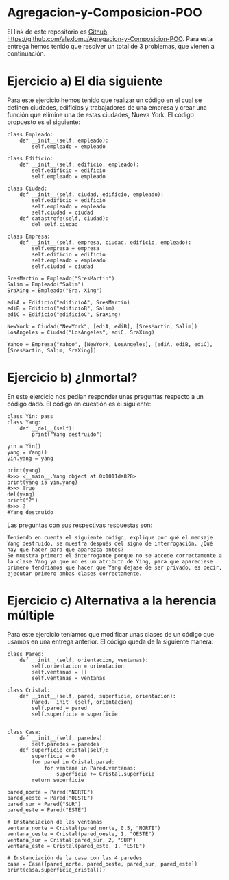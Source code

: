 # Agregacion-y-Composicion-POO
El link de este repositorio es [Github](https://github.com/alexlomu/Agregacion-y-Composicion-POO)
https://github.com/alexlomu/Agregacion-y-Composicion-POO.
Para esta entrega hemos tenido que resolver un total de 3 problemas, que vienen a continuación.
# Ejercicio a) El dia siguiente
Para este ejercicio hemos tenido que realizar un código en el cual se definen ciudades, edificios y trabajadores de una empresa y crear una función que elimine una de estas ciudades, Nueva York.
El código propuesto es el siguiente:
```
class Empleado:
    def __init__(self, empleado):
        self.empleado = empleado

class Edificio:
    def __init__(self, edificio, empleado):
        self.edificio = edificio
        self.empleado = empleado

class Ciudad:
    def __init__(self, ciudad, edificio, empleado):
        self.edificio = edificio
        self.empleado = empleado
        self.ciudad = ciudad
    def catastrofe(self, ciudad):
        del self.ciudad

class Empresa:
    def __init__(self, empresa, ciudad, edificio, empleado):
        self.empresa = empresa
        self.edificio = edificio
        self.empleado = empleado
        self.ciudad = ciudad

SresMartin = Empleado("SresMartin")
Salim = Empleado("Salim")
SraXing = Empleado("Sra. Xing")

ediA = Edificio("edificioA", SresMartin)
ediB = Edificio("edificioB", Salim)
ediC = Edificio("edificioC", SraXing)

NewYork = Ciudad("NewYork", [ediA, ediB], [SresMartin, Salim])
LosAngeles = Ciudad("LosAngeles", ediC, SraXing)

Yahoo = Empresa("Yahoo", [NewYork, LosAngeles], [ediA, ediB, ediC], [SresMartin, Salim, SraXing])

```

# Ejercicio b) ¿Inmortal?
En este ejercicio nos pedían responder unas preguntas respecto a un código dado. El código en cuestión es el siguiente:
```
class Yin: pass 
class Yang: 
    def __del__(self): 
        print("Yang destruido") 
 
yin = Yin() 
yang = Yang() 
yin.yang = yang 
 
print(yang) 
#>>> <__main__.Yang object at 0x1011da828> 
print(yang is yin.yang) 
#>>> True 
del(yang) 
print("?") 
#>>> ? 
#Yang destruido
```

Las preguntas con sus respectivas respuestas son:
```
Teniendo en cuenta el siguiente código, explique por qué el mensaje Yang destruido, se muestra después del signo de interrogación. ¿Qué hay que hacer para que aparezca antes?
Se muestra primero el interrogante porque no se accede correctamente a la clase Yang ya que no es un atributo de Ying, para que apareciese primero tendriamos que hacer que Yang dejase de ser privado, es decir, ejecutar primero ambas clases correctamente.
```

# Ejercicio c) Alternativa a la herencia múltiple
Para este ejercicio teníamos que modificar unas clases de un código que usamos en una entrega anterior. El código queda de la siguiente manera:
```
class Pared:
    def __init__(self, orientacion, ventanas):
        self.orientacion = orientacion
        self.ventanas = []
        self.ventanas = ventanas

class Cristal:
    def __init__(self, pared, superficie, orientacion):
        Pared.__init__(self, orientacion)
        self.pared = pared
        self.superficie = superficie


class Casa:
    def __init__(self, paredes):
        self.paredes = paredes
    def superficie_cristal(self):
        superficie = 0
        for pared in Cristal.pared:
            for ventana in Pared.ventanas:
                superficie += Cristal.superficie
        return superficie

pared_norte = Pared("NORTE") 
pared_oeste = Pared("OESTE") 
pared_sur = Pared("SUR") 
pared_este = Pared("ESTE") 

# Instanciación de las ventanas 
ventana_norte = Cristal(pared_norte, 0.5, "NORTE") 
ventana_oeste = Cristal(pared_oeste, 1, "OESTE") 
ventana_sur = Cristal(pared_sur, 2, "SUR") 
ventana_este = Cristal(pared_este, 1, "ESTE") 

# Instanciación de la casa con las 4 paredes 
casa = Casa([pared_norte, pared_oeste, pared_sur, pared_este]) 
print(casa.superficie_cristal()) 
```
